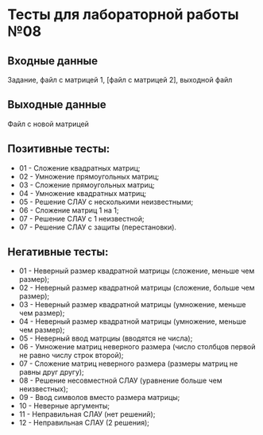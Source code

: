# Тесты для лабораторной работы №08

## Входные данные
Задание, файл c матрицей 1, [файл с матрицей 2], выходной файл
## Выходные данные
Файл с новой матрицей

## Позитивные тесты:
- 01 - Сложение квадратных матриц;
- 02 - Умножение прямоугольных матриц;
- 03 - Сложение прямоугольных матриц;
- 04 - Умножение квадратных матриц;
- 05 - Решение СЛАУ c несколькими неизвестными;
- 06 - Сложение матриц 1 на 1;
- 07 - Решение СЛАУ с 1 неизвестной;
- 07 - Решение СЛАУ с защиты (перестановки).
## Негативные тесты:
- 01 - Неверный размер квадратной матрицы (сложение, меньше чем размер);
- 02 - Неверный размер квадратной матрицы (сложение, больше чем размер);
- 03 - Неверный размер квадратной матрицы (умножение, меньше чем размер);
- 04 - Неверный размер квадратной матрицы (умножение, меньше чем размер);
- 05 - Неверный ввод матрциы (вводятся не числа);
- 06 - Умножение матриц неверного размера (число столбцов первой не равно числу строк второй);
- 07 - Сложение матриц неверного размера (размеры матриц не равны друг другу);
- 08 - Решение несовместной СЛАУ (уравнение больше чем неизвестных);
- 09 - Ввод символов вместо размера матрицы;
- 10 - Неверные аргументы;
- 11 - Неправильная СЛАУ (нет решений);
- 12 - Неправильная СЛАУ (2 решения);